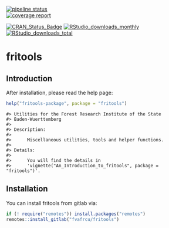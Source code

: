 [![pipeline status](https://gitlab.com/fvafrcu/fritools/badges/master/pipeline.svg)](https://gitlab.com/fvafrcu/fritools/commits/master)    
[![coverage report](https://gitlab.com/fvafrcu/fritools/badges/master/coverage.svg)](https://gitlab.com/fvafrcu/fritools/commits/master)
<!-- 
    [![Build Status](https://travis-ci.org/fvafrcu/fritools.svg?branch=master)](https://travis-ci.org/fvafrcu/fritools)
    [![Coverage Status](https://codecov.io/github/fvafrcu/fritools/coverage.svg?branch=master)](https://codecov.io/github/fvafrcu/fritools?branch=master)
-->
[![CRAN_Status_Badge](https://www.r-pkg.org/badges/version/fritools)](https://cran.r-project.org/package=fritools)
[![RStudio_downloads_monthly](https://cranlogs.r-pkg.org/badges/fritools)](https://cran.r-project.org/package=fritools)
[![RStudio_downloads_total](https://cranlogs.r-pkg.org/badges/grand-total/fritools)](https://cran.r-project.org/package=fritools)

<!-- README.md is generated from README.Rmd. Please edit that file -->



# fritools
## Introduction

After installation, please read the help page:

```r
help("fritools-package", package = "fritools")
```

```
#> Utilities for the Forest Research Institute of the State
#> Baden-Wuerttemberg
#> 
#> Description:
#> 
#>      Miscellaneous utilities, tools and helper functions.
#> 
#> Details:
#> 
#>      You will find the details in
#>      'vignette("An_Introduction_to_fritools", package = "fritools")'.
```

## Installation

You can install fritools from gitlab via:


```r
if (! require("remotes")) install.packages("remotes")
remotes::install_gitlab("fvafrcu/fritools")
```


